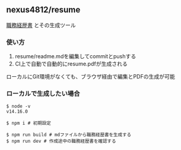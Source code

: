 ## nexus4812/resume
[職務経歴書](https://github.com/nexus4812/resume/blob/main/resume/README.pdf) とその生成ツール

### 使い方
1. resume/readme.mdを編集してcommitとpushする
2. CI上で自動で自動的にresume.pdfが生成される

ローカルにGit環境がなくても、ブラウザ経由で編集とPDFの生成が可能

### ローカルで生成したい場合
```shell
$ node -v
v14.16.0

$ npm i # 初期設定

$ npm run build # mdファイルから職務経歴書を生成する
$ npm run dev # 作成途中の職務経歴書を確認する
```
